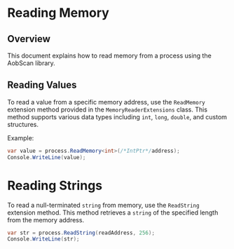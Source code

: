 # Reading Memory

## Overview

This document explains how to read memory from a process using the AobScan library.

## Reading Values

To read a value from a specific memory address, use the `ReadMemory` extension method provided in the `MemoryReaderExtensions` class. This method supports various data types including `int`, `long`, `double`, and custom structures.

Example:

```csharp
var value = process.ReadMemory<int>(/*IntPtr*/address);
Console.WriteLine(value);
```

# Reading Strings

To read a null-terminated `string` from memory, use the `ReadString` extension method. This method retrieves a `string` of the specified length from the memory address.
```csharp
var str = process.ReadString(readAddress, 256);
Console.WriteLine(str);
```
